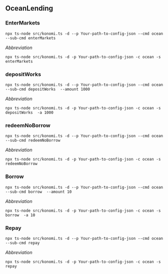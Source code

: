 

## OceanLending

### EnterMarkets
```
npx ts-node src/konomi.ts -d --p Your-path-to-config-json --cmd ocean --sub-cmd enterMarkets
```

*Abbreviation*
```
npx ts-node src/konomi.ts -d -p Your-path-to-config-json -c ocean -s enterMarkets
```

### depositWorks
```
npx ts-node src/konomi.ts -d --p Your-path-to-config-json --cmd ocean --sub-cmd depositWorks  --amount 1000
```
*Abbreviation*
```
npx ts-node src/konomi.ts -d -p Your-path-to-config-json -c ocean -s depositWorks  -a 1000
```

### redeemNoBorrow
```
npx ts-node src/konomi.ts -d --p Your-path-to-config-json --cmd ocean --sub-cmd redeemNoBorrow 
```
*Abbreviation*
```
npx ts-node src/konomi.ts -d -p Your-path-to-config-json -c ocean -s redeemNoBorrow  
```



### Borrow
```
npx ts-node src/konomi.ts -d --p Your-path-to-config-json --cmd ocean --sub-cmd borrow  --amount 10
```


*Abbreviation*
```
npx ts-node src/konomi.ts -d -p Your-path-to-config-json -c ocean -s borrow  -a 10
```

### Repay
```
npx ts-node src/konomi.ts -d --p Your-path-to-config-json --cmd ocean --sub-cmd repay
```
*Abbreviation*
```
npx ts-node src/konomi.ts -d -p Your-path-to-config-json -c ocean -s repay
```

